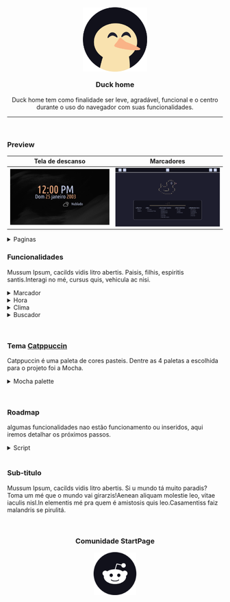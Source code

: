 <!--Start Page personalizada-->
<div  align="center">
<h3> <img src="md_assets/svg/icone.svg" width="150" height="150" alt="duck-home Logo"/>

Duck home
</h3>

Duck home tem como finalidade ser leve, agradável, funcional e o centro durante o uso do navegador com suas funcionalidades.
</div>

---

&nbsp;

### Preview

| Tela de descanso                                      | Marcadores                               |
| ----------------------------------------------------- | ---------------------------------------- |
| ![Tela de descanso](md_assets/preview/home_frame.png) |![](md_assets/preview/tela_principal.png) |

<details><summary>Paginas</summary>

|                                                              |
| ------------------------------------------------------------ |
| Tela de descanso                                             |
| ![Tela de descanso](md_assets/preview/home_frame.png)        |
| Marcadores                                                   |
| ![Marcadores](md_assets/preview/tela_principal.png)          |
| Tela segundaria                                              |
| ![Tela de segundaria](md_assets/preview/tela_segundaria.png) |
</details>

### Funcionalidades

Mussum Ipsum, cacilds vidis litro abertis. Paisis, filhis, espiritis santis.Interagi no mé, cursus quis, vehicula ac nisi.

<details><summary>Marcador</summary>

- botão para adicionar (em trabalho)
- categorias
-

</details>

<details><summary>Hora</summary>

* em trabalho

</details>

<details><summary>Clima</summary>

* em trabalho

</details>

<details><summary>Buscador</summary>

* em trabalho

</details>

&nbsp;

### Tema <a href="https://github.com/catppuccin">Catppuccin</a>

Catppuccin é uma paleta de cores pasteis. Dentre as 4 paletas a escolhida para o projeto foi a Mocha.

<details><summary> Mocha palette</summary>

&nbsp;

Catppuccin infrastructure: <strong> Base > Mantle > Crust </strong>

| Cor                                                     | Rótulo     | Hex     |        | Cor              | Rotulo             | Hex     |
| ------------------------------------------------------- | ---------- | ------- | ------ | ---------------- | ------------------ | ------- |
| ![ cor ](md_assets/palette/circles/mocha_rosewater.png) | Rosewater  | #f5e0dc |        | ![ cor ](md_assets/palette/circles/mocha_text.png)     | Text               | #cdd6f4 |
| ![ cor ](md_assets/palette/circles/mocha_flamingo.png)  | Flamingo   | #f2cdcd |        | ![ cor ](md_assets/palette/circles/mocha_subtext1.png) | Subtext1           | #bac2de |
| ![ cor ](md_assets/palette/circles/mocha_pink.png)      | Pink       | #f5c2e7 |        | ![ cor ](md_assets/palette/circles/mocha_subtext0.png) |Subtext0            | #a6adc8 |
| ![ cor ](md_assets/palette/circles/mocha_mauve.png)     | Mauve      | #cba6f7 |        | ![ cor ](md_assets/palette/circles/mocha_overlay2.png) |Overlay2            | #9399b2 |
| ![ cor ](md_assets/palette/circles/mocha_red.png)       | Red        | #f38ba8 |        | ![ cor ](md_assets/palette/circles/mocha_overlay1.png) |Overlay1            | #7f849c |
| ![ cor ](md_assets/palette/circles/mocha_maroon.png)    | Maroon     | #eba0ac |        | ![ cor ](md_assets/palette/circles/mocha_overlay0.png) |Overlay0            | #6c7086 |
| ![ cor ](md_assets/palette/circles/mocha_peach.png)     | Peach      | #fab387 |        | ![ cor ](md_assets/palette/circles/mocha_surface2.png) |Surface2            | #585b70 |
| ![ cor ](md_assets/palette/circles/mocha_yellow.png)    | Yellow     | #f9e2af |        | ![ cor ](md_assets/palette/circles/mocha_surface1.png) |Surface1            | #45475a |
| ![ cor ](md_assets/palette/circles/mocha_green.png)     | Green      | #a6e3a1 |        | ![ cor ](md_assets/palette/circles/mocha_surface0.png) |Surface0            | #313244 |
| ![ cor ](md_assets/palette/circles/mocha_teal.png)      | Teal       | #313244 |        | ![ cor ](md_assets/palette/circles/mocha_base.png)     |Base                | #1e1e2e |
| ![ cor ](md_assets/palette/circles/mocha_sky.png)       | Sky        | #89dceb |        | ![ cor ](md_assets/palette/circles/mocha_mantle.png)   |Mantle              | #181825 |
| ![ cor ](md_assets/palette/circles/mocha_sapphire.png)  | Sapphire   | #74c7ec |        | ![ cor ](md_assets/palette/circles/mocha_crust.png)    |Crust               | #11111b |
| ![ cor ](md_assets/palette/circles/mocha_blue.png)      | Blue       | #89b4fa |        |                                                        |                    |         |
| ![ cor ](md_assets/palette/circles/mocha_lavender.png)  | Lavender   | #b4befe |        |                                                        |                    |         |
</details>

&nbsp;

### Roadmap

algumas funcionalidades nao estão funcionamento ou inseridos, aqui iremos detalhar os próximos passos.

<details><summary>Script</summary>

* em trabalho
</details>
&nbsp;

### Sub-titulo

Mussum Ipsum, cacilds vidis litro abertis. Si u mundo tá muito paradis? Toma um mé que o mundo vai girarzis!Aenean aliquam molestie leo, vitae iaculis nisl.In elementis mé pra quem é amistosis quis leo.Casamentiss faiz malandris se pirulitá.

&nbsp;

<div align="center">

### Comunidade StartPage

<a href="https://reddit.com/r/startpages"><img src="md_assets/svg/logo_reddit.svg" width="100" height="100" alt="Reddit Logo"/></a>
</div>